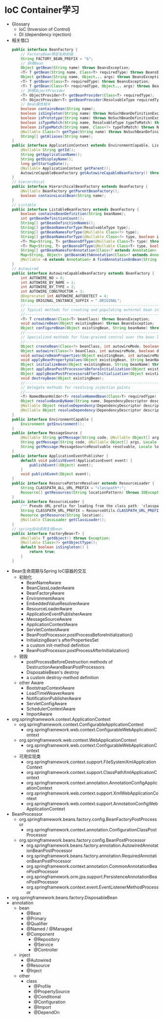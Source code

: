 # IoC Container学习
- Glossary
  - IoC (Inversion of Control)
  - DI (dependency injection)
- 相关借口
    ```java
    public interface BeanFactory {
        // FactoryBean特定名称前缀
        String FACTORY_BEAN_PREFIX = "&";
        // 获得Bean
        Object getBean(String name) throws BeansException;
        <T> T getBean(String name, Class<T> requiredType) throws BeansException;
        Object getBean(String name, Object... args) throws BeansException;
        <T> T getBean(Class<T> requiredType) throws BeansException;
        <T> T getBean(Class<T> requiredType, Object... args) throws BeansException;
        // 获得ObjectProvider
        <T> ObjectProvider<T> getBeanProvider(Class<T> requiredType);
        <T> ObjectProvider<T> getBeanProvider(ResolvableType requiredType);
        // Bean属性相关
        boolean containsBean(String name);
        boolean isSingleton(String name) throws NoSuchBeanDefinitionException;
        boolean isPrototype(String name) throws NoSuchBeanDefinitionException;
        boolean isTypeMatch(String name, ResolvableType typeToMatch) throws NoSuchBeanDefinitionException;
        boolean isTypeMatch(String name, Class<?> typeToMatch) throws NoSuchBeanDefinitionException;
        @Nullable Class<?> getType(String name) throws NoSuchBeanDefinitionException;
        String[] getAliases(String name);
    }
    public interface ApplicationContext extends EnvironmentCapable, ListableBeanFactory, HierarchicalBeanFactory, MessageSource, ApplicationEventPublisher, ResourcePatternResolver {
        @Nullable String getId();
        String getApplicationName();
        String getDisplayName();
        long getStartupDate();
        @Nullable ApplicationContext getParent();
        AutowireCapableBeanFactory getAutowireCapableBeanFactory() throws IllegalStateException;
    }
    // hierarchical
    public interface HierarchicalBeanFactory extends BeanFactory {
        @Nullable BeanFactory getParentBeanFactory();
        boolean containsLocalBean(String name);
    }
    // Listable
    public interface ListableBeanFactory extends BeanFactory {
        boolean containsBeanDefinition(String beanName);
        int getBeanDefinitionCount();
        String[] getBeanDefinitionNames();
        String[] getBeanNamesForType(ResolvableType type);
        String[] getBeanNamesForType(@Nullable Class<?> type);
        String[] getBeanNamesForType(@Nullable Class<?> type, boolean includeNonSingletons, boolean allowEagerInit);
        <T> Map<String, T> getBeansOfType(@Nullable Class<T> type) throws BeansException;
        <T> Map<String, T> getBeansOfType(@Nullable Class<T> type, boolean includeNonSingletons, boolean allowEagerInit) throws BeansException;
        String[] getBeanNamesForAnnotation(Class<? extends Annotation> annotationType);
        Map<String, Object> getBeansWithAnnotation(Class<? extends Annotation> annotationType) throws BeansException;
        @Nullable <A extends Annotation> A findAnnotationOnBean(String beanName, Class<A> annotationType) throws NoSuchBeanDefinitionException;
    }
    // Autowired
    public interface AutowireCapableBeanFactory extends BeanFactory {
        int AUTOWIRE_NO = 0;
        int AUTOWIRE_BY_NAME = 1;
        int AUTOWIRE_BY_TYPE = 2;
        int AUTOWIRE_CONSTRUCTOR = 3;
        @Deprecated int AUTOWIRE_AUTODETECT = 4;
        String ORIGINAL_INSTANCE_SUFFIX = ".ORIGINAL";
        //-------------------------------------------------------------------------
        // Typical methods for creating and populating external bean instances
        //-------------------------------------------------------------------------
        <T> T createBean(Class<T> beanClass) throws BeansException;
        void autowireBean(Object existingBean) throws BeansException;
        Object configureBean(Object existingBean, String beanName) throws BeansException;
        //-------------------------------------------------------------------------
        // Specialized methods for fine-grained control over the bean lifecycle
        //-------------------------------------------------------------------------
        Object createBean(Class<?> beanClass, int autowireMode, boolean dependencyCheck) throws BeansException;
        Object autowire(Class<?> beanClass, int autowireMode, boolean dependencyCheck) throws BeansException;
        void autowireBeanProperties(Object existingBean, int autowireMode, boolean dependencyCheck) throws BeansException;
        void applyBeanPropertyValues(Object existingBean, String beanName) throws BeansException;
        Object initializeBean(Object existingBean, String beanName) throws BeansException;
        Object applyBeanPostProcessorsBeforeInitialization(Object existingBean, String beanName) throws BeansException;
        Object applyBeanPostProcessorsAfterInitialization(Object existingBean, String beanName) throws BeansException;
        void destroyBean(Object existingBean);
        //-------------------------------------------------------------------------
        // Delegate methods for resolving injection points
        //-------------------------------------------------------------------------
        <T> NamedBeanHolder<T> resolveNamedBean(Class<T> requiredType) throws BeansException;
        Object resolveBeanByName(String name, DependencyDescriptor descriptor) throws BeansException;
        @Nullable Object resolveDependency(DependencyDescriptor descriptor, @Nullable String requestingBeanName) throws BeansException;
        @Nullable Object resolveDependency(DependencyDescriptor descriptor, @Nullable String requestingBeanName, @Nullable Set<String> autowiredBeanNames, @Nullable TypeConverter typeConverter) throws BeansException;
    }
    public interface EnvironmentCapable {
        Environment getEnvironment();
    }
    public interface MessageSource {
        @Nullable String getMessage(String code, @Nullable Object[] args, @Nullable String defaultMessage, Locale locale);
        String getMessage(String code, @Nullable Object[] args, Locale locale) throws NoSuchMessageException;
        String getMessage(MessageSourceResolvable resolvable, Locale locale) throws NoSuchMessageException;
    }
    public interface ApplicationEventPublisher {
        default void publishEvent(ApplicationEvent event) {
            publishEvent((Object) event);
        }
        void publishEvent(Object event);
    }
    public interface ResourcePatternResolver extends ResourceLoader {
        String CLASSPATH_ALL_URL_PREFIX = "classpath*:";
        Resource[] getResources(String locationPattern) throws IOException;
    }
    public interface ResourceLoader {
        /** Pseudo URL prefix for loading from the class path: "classpath:". */
        String CLASSPATH_URL_PREFIX = ResourceUtils.CLASSPATH_URL_PREFIX;
        Resource getResource(String location);
        @Nullable ClassLoader getClassLoader();
    }
    // spring自动调用生成bean
    public interface FactoryBean<T> {
        @Nullable T getObject() throws Exception;
        @Nullable Class<?> getObjectType();
        default boolean isSingleton() {
            return true;
        }
    }
    ```
- Bean生命周期与Spring IoC容器的交互
  - 初始化
    - BeanNameAware
    - BeanClassLoaderAware
    - BeanFactoryAware
    - EnvironmentAware
    - EmbeddedValueResolverAware
    - ResourceLoaderAware
    - ApplicationEventPublisherAware
    - MessageSourceAware
    - ApplicationContextAware
    - ServletContextAware
    - BeanPostProcessor.postProcessBeforeInitialization() 
    - InitializingBean's afterPropertiesSet
    - a custom init-method definition
    - BeanPostProcessor.postProcessAfterInitialization()
  - 销毁
    - postProcessBeforeDestruction methods of DestructionAwareBeanPostProcessors
    - DisposableBean's destroy
    - a custom destroy-method definition
  - other Aware
    - BootstrapContextAware
    - LoadTimeWeaverAware
    - NotificationPublisherAware
    - ServletConfigAware
    - SchedulerContextAware
    - ImportAware
- org.springframework.context.ApplicationContext
  - org.springframework.context.ConfigurableApplicationContext
    - org.springframework.web.context.ConfigurableWebApplicationContext
  - org.springframework.web.context.WebApplicationContext
    - org.springframework.web.context.ConfigurableWebApplicationContext
  - 可用实现类
    - org.springframework.context.support.FileSystemXmlApplicationContext
    - org.springframework.context.support.ClassPathXmlApplicationContext
    - org.springframework.context.annotation.AnnotationConfigApplicationContext
    - org.springframework.web.context.support.XmlWebApplicationContext
    - org.springframework.web.context.support.AnnotationConfigWebApplicationContext
- BeanProcessor
  - org.springframework.beans.factory.config.BeanFactoryPostProcessor
    - org.springframework.context.annotation.ConfigurationClassPostProcessor
  - org.springframework.beans.factory.config.BeanPostProcessor
    - org.springframework.beans.factory.annotation.AutowiredAnnotationBeanPostProcessor
    - org.springframework.beans.factory.annotation.RequiredAnnotationBeanPostProcessor
    - org.springframework.context.annotation.CommonAnnotationBeanPostProcessor
    - org.springframework.orm.jpa.support.PersistenceAnnotationBeanPostProcessor
    - org.springframework.context.event.EventListenerMethodProcessor
- org.springframework.beans.factory.DisposableBean
- annotation
  - bean
    - @Bean
    - @Primary
    - @Qualifier
    - @Named / @Managed
    - @Component
      - @Repository
      - @Service
      - @Controller
  - inject
    - @Autowired
    - @Resource
    - @Inject
  - other
    - class
      - @Profile
      - @PropertySource
      - @Conditional
      - @Configuration
      - @Import
      - @DependOn
